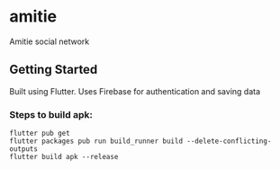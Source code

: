 # amitie

Amitie social network

## Getting Started

Built using Flutter. Uses Firebase for authentication and saving data 

### Steps to build apk:

```
flutter pub get
flutter packages pub run build_runner build --delete-conflicting-outputs
flutter build apk --release
```

